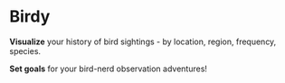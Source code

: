 # Birdy
**Visualize** your history of bird sightings - by location, region, frequency, species. 

**Set goals** for your bird-nerd observation adventures!
